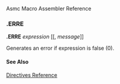 Asmc Macro Assembler Reference

### .ERRE

**.ERRE** _expression_ [[, _message_]]

Generates an error if expression is false (0).

#### See Also

[Directives Reference](readme.md)